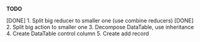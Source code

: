 **TODO**

[DONE] 1. Split big reducer to smaller one (use combine reducers)
[DONE] 2. Split big action to smaller one
3. Decompose DataTable, use inheritance
4. Create DataTable control column
5. Create add record